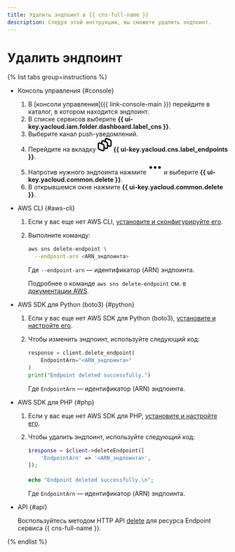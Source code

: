 ```yaml
---
title: Удалить эндпоинт в {{ cns-full-name }}
description: Следуя этой инструкции, вы сможете удалить эндпоинт.
---
```


# Удалить эндпоинт

{% list tabs group=instructions %}

- Консоль управления {#console}

  1. В [консоли управления]({{ link-console-main }}) перейдите в каталог, в котором находится эндпоинт.
  1. В списке сервисов выберите **{{ ui-key.yacloud.iam.folder.dashboard.label_cns }}**.
  1. Выберите канал push-уведомлений.
  1. Перейдите на вкладку ![image](../../../_assets/console-icons/layers-3-diagonal.svg) **{{ ui-key.yacloud.cns.label_endpoints }}**.
  1. Напротив нужного эндпоинта нажмите ![image](../../../_assets/console-icons/ellipsis.svg) и выберите **{{ ui-key.yacloud.common.delete }}**.
  1. В открывшемся окне нажмите **{{ ui-key.yacloud.common.delete }}**.

- AWS CLI {#aws-cli}

  1. Если у вас еще нет AWS CLI, [установите и сконфигурируйте его](../../../storage/tools/aws-cli.md).
  1. Выполните команду:

      ```bash
      aws sns delete-endpoint \
        --endpoint-arn <ARN_эндпоинта>
      ```

      Где `--endpoint-arn` — идентификатор (ARN) эндпоинта.

      Подробнее о команде `aws sns delete-endpoint` см. в [документации AWS](https://awscli.amazonaws.com/v2/documentation/api/latest/reference/sns/delete-endpoint.html).

- AWS SDK для Python (boto3) {#python}

  1. Если у вас еще нет AWS SDK для Python (boto3), [установите и настройте его](../../tools/sdk-python.md#aws-sdk).
  1. Чтобы изменить эндпоинт, используйте следующий код:

      ```python
      response = client.delete_endpoint(
          EndpointArn="<ARN_эндпоинта>"
      )
      print("Endpoint deleted successfully.")
      ```

      Где `EndpointArn` — идентификатор (ARN) эндпоинта.

- AWS SDK для PHP {#php}

  1. Если у вас еще нет AWS SDK для PHP, [установите и настройте его](../../tools/sdk-php.md#aws-sdk).
  1. Чтобы удалить эндпоинт, используйте следующий код:

      ```php
      $response = $client->deleteEndpoint([
          'EndpointArn' => '<ARN_эндпоинта>',
      ]);

      echo "Endpoint deleted successfully.\n";
      ```

      Где `EndpointArn` — идентификатор (ARN) эндпоинта.


- API {#api}

  Воспользуйтесь методом HTTP API [delete](../../api-ref/delete-endpoint.md) для ресурса Endpoint сервиса {{ cns-full-name }}.

{% endlist %}